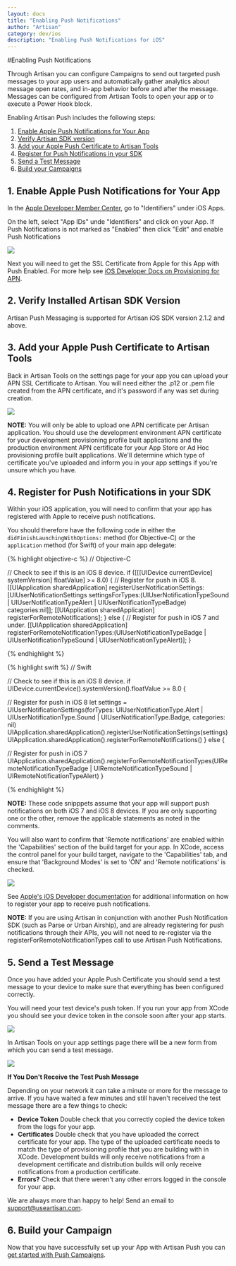 ```yaml
---
layout: docs
title: "Enabling Push Notifications"
author: "Artisan"
category: dev/ios
description: "Enabling Push Notifications for iOS"
---
```

#Enabling Push Notifications

Through Artisan you can configure Campaigns to send out targeted push messages to your app users and automatically gather analytics about message open rates, and in-app behavior before and after the message. Messages can be configured from Artisan Tools to open your app or to execute a Power Hook block.

Enabling Artisan Push includes the following steps:

<ol>
  <li><a href="#apn">Enable Apple Push Notifications for Your App</a></li>
  <li><a href="#artisan-version">Verify Artisan SDK version</a></li>
  <li><a href="#app-certificates">Add your Apple Push Certificate to Artisan Tools</a></li>
  <li><a href="#app-settings">Register for Push Notifications in your SDK</a></li>
  <li><a href="#test">Send a Test Message</a></li>
  <li><a href="#done">Build your Campaigns</a></li>
</ol>

<div id="apn"></div>

## 1. Enable Apple Push Notifications for Your App

In the <a href="https://developer.apple.com/account/overview.action" target="_blank">Apple Developer Member Center</a>, go to "Identifiers" under iOS Apps.

On the left, select "App IDs" unde "Identifiers" and click on your App. If Push Notifications is not marked as "Enabled" then click "Edit" and enable Push Notifications

<img src="/images/screens/ios-push-check-enabled-700x465.png" />

Next you will need to get the SSL Certificate from Apple for this App with Push Enabled. For more help see <a href="https://developer.apple.com/library/ios/documentation/NetworkingInternet/Conceptual/RemoteNotificationsPG/Chapters/ProvisioningDevelopment.html">iOS Developer Docs on Provisioning for APN</a>.

<div id="artisan-version"></div>

## 2. Verify Installed Artisan SDK Version

Artisan Push Messaging is supported for Artisan iOS SDK version 2.1.2 and above.

<div id="app-certificates"></div>

## 3. Add your Apple Push Certificate to Artisan Tools

Back in Artisan Tools on the settings page for your app you can upload your APN SSL Certificate to Artisan. You will need either the .p12 or .pem file created from the APN certificate, and it's password if any was set during creation.

<img src="/images/screens/ios-push-app-settings-500x500.png" />

<div class="note note-important">
  <p><strong>NOTE:</strong> You will only be able to upload one APN certificate per Artisan application. You should use the development environment APN certificate for your development provisioning profile built applications and the production environment APN certificate for your App Store or Ad Hoc provisioning profile built applications. We'll determine which type of certificate you've uploaded and inform you in your app settings if you're unsure which you have.</p>
</div>

<div id="app-settings"></div>

## 4. Register for Push Notifications in your SDK

Within your iOS application, you will need to confirm that your app has registered with Apple to receive push notifications.  

You should therefore have the following code in either the `didFinishLaunchingWithOptions:` method (for Objective-C) or the `application` method (for Swift) of your main app delegate:

{% highlight objective-c %}
// Objective-C

// Check to see if this is an iOS 8 device.
if ([[[UIDevice currentDevice] systemVersion] floatValue] >= 8.0)
{
  // Register for push in iOS 8.
  [[UIApplication sharedApplication] registerUserNotificationSettings:[UIUserNotificationSettings settingsForTypes:(UIUserNotificationTypeSound | UIUserNotificationTypeAlert | UIUserNotificationTypeBadge) categories:nil]];
  [[UIApplication sharedApplication] registerForRemoteNotifications];
}
else
{
  // Register for push in iOS 7 and under.
  [[UIApplication sharedApplication] registerForRemoteNotificationTypes:(UIUserNotificationTypeBadge | UIUserNotificationTypeSound | UIUserNotificationTypeAlert)];
}

{% endhighlight %}

{% highlight swift %}
// Swift

// Check to see if this is an iOS 8 device.
if UIDevice.currentDevice().systemVersion().floatValue >= 8.0 {

  // Register for push in iOS 8
  let settings = UIUserNotificationSettings(forTypes: UIUserNotificationType.Alert | UIUserNotificationType.Sound | UIUserNotificationType.Badge, categories: nil)
  UIApplication.sharedApplication().registerUserNotificationSettings(settings)
  UIApplication.sharedApplication().registerForRemoteNotifications()
} else {

  // Register for push in iOS 7
  UIApplication.sharedApplication().registerForRemoteNotificationTypes(UIRemoteNotificationTypeBadge | UIRemoteNotificationTypeSound | UIRemoteNotificationTypeAlert) 
}

{% endhighlight %}

<div class="note note-hint">
    <strong>NOTE:</strong> These code snipppets assume that your app will support push notifications on both iOS 7 and iOS 8 devices.  If you are only supporting one or the other, remove the applicable statements as noted in the comments.
</div>

You will also want to confirm that 'Remote notifications' are enabled within the 'Capabilities' section of the build target for your app.  In XCode, access the control panel for your build target, navigate to the 'Capabilities' tab, and ensure that 'Background Modes' is set to 'ON' and 'Remote notifications' is checked.

<img src="/images/screens//ios-push-build-target-settings-700x581.png" />

See <a href="http://developer.apple.com/library/ios/documentation/NetworkingInternet/Conceptual/RemoteNotificationsPG/Chapters/IPhoneOSClientImp.html#//apple_ref/doc/uid/TP40008194-CH103-SW2">Apple's iOS Developer documentation</a> for additional information on how to register your app to receive push notifications.

<div class="note note-important">
  <p><strong>NOTE:</strong> If you are using Artisan in conjunction with another Push Notification SDK (such as Parse or Urban Airship), and are already registering for push notifications through their APIs, you will not need to re-register via the registerForRemoteNotificationTypes call to use Artisan Push Notifications.</p>
</div>

<div id="test"></div>

## 5. Send a Test Message

Once you have added your Apple Push Certificate you should send a test message to your device to make sure that everything has been configured correctly.

You will need your test device's push token. If you run your app from XCode you should see your device token in the console soon after your app starts.

<img src="/images/screens/ios-push-device-token-700x41.png" />

In Artisan Tools on your app settings page there will be a new form from which you can send a test message.

<img src="/images/screens/ios-push-send-test-message-427x350.png" />

<div class="note note-hint">
    <p><strong>If You Don't Receive the Test Push Message</strong></p>
    <p>Depending on your network it can take a minute or more for the message to arrive. If you have waited a few minutes and still haven't received the test message there are a few things to check:</p>
    <ul>
      <li><strong>Device Token</strong> Double check that you correctly copied the device token from the logs for your app.</li>
      <li><strong>Certificates</strong> Double check that you have uploaded the correct certificate for your app. The type of the uploaded certificate needs to match the type of provisioning profile that you are building with in XCode. Development builds will only receive notifications from a development certificate and distribution builds will only receive notifications from a production certificate.</li>
      <li><strong>Errors?</strong> Check that there weren't any other errors logged in the console for your app.</li>
    </ul>
    <p>We are always more than happy to help! Send an email to <a href="mailto:support@useartisan.com?Subject=Artisan%20iOS%20Push%20Help" target="_top">support@useartisan.com</a>.</p>
</div>

<div id="done"></div>

## 6. Build your Campaign

Now that you have successfully set up your App with Artisan Push you can <a href="/user-guide/campaigns">get started with Push Campaigns</a>.
